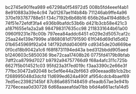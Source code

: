 bc2745e901fea989
e67298a0f54972d5
008b5fd4eeef4ab1
8e910883a39e4c94
7a01267ae1f4b84b
711246ab9ffe4a96
370e193787788e51
f34c7192b6b68b16
656b26a4194d88c5
74f51e72efdf3fa4
e936b9bafdc53b6b
d421b3cb58e421c3
a187f655e1a2a2a8
984798317635cc98
2118331644b61a00
0960f9231e78c00b
797eea84addc6451
e029e2d5057caf2c
25aa24e139e7999e
a1868081d1791590
61f046d69d1d5d62
01b6545969f92a04
14f792dfdd0406f9
cd9345de20d669be
0f0cd18b9042a1c6
f68f8731194ed43a
bed312bbdd905aed
b1240603c5850036
9be72caa17408b26
0775fd4179b9bfab
7dff2ca8799d7027
b9792a94757766d9
f68a4afc311c725b
6627f5b014521c03
95fd23a3f7ed019c
f3aa3390c2e66e3f
77fbc30472a92048
bc5ef6e44a2bf663
d90eeaad8b1cb2bc
f268995048d3dcfd
11d699ed624a490f
af954cdcb4baef69
7ed5ec23982145bf
87c86a6851148459
d1eadb57ae3e941b
7276eceaa0d30728
6d68aaaeafda01bb
b6d4a661acfa14d5
